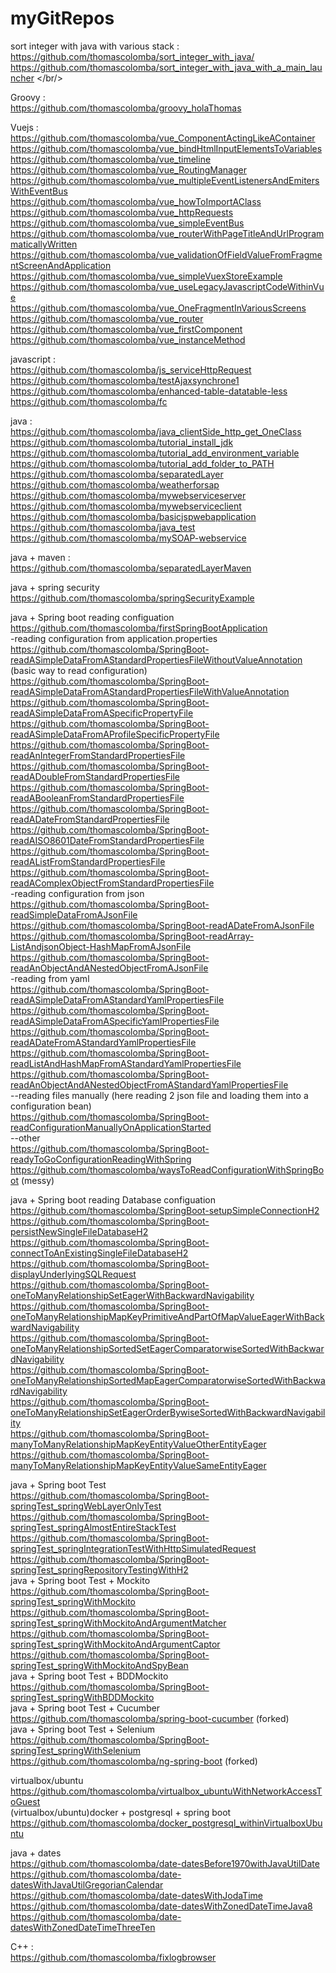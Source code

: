 # myGitRepos

sort integer with java with various stack :<br/>
https://github.com/thomascolomba/sort_integer_with_java/<br/>
https://github.com/thomascolomba/sort_integer_with_java_with_a_main_launcher </br/>

Groovy : <br/>
https://github.com/thomascolomba/groovy_holaThomas<br/>

Vuejs : <br/>
https://github.com/thomascolomba/vue_ComponentActingLikeAContainer<br/>
https://github.com/thomascolomba/vue_bindHtmlInputElementsToVariables<br/>
https://github.com/thomascolomba/vue_timeline<br/>
https://github.com/thomascolomba/vue_RoutingManager<br/>
https://github.com/thomascolomba/vue_multipleEventListenersAndEmitersWithEventBus<br/>
https://github.com/thomascolomba/vue_howToImportAClass<br/>
https://github.com/thomascolomba/vue_httpRequests<br/>
https://github.com/thomascolomba/vue_simpleEventBus<br/>
https://github.com/thomascolomba/vue_routerWithPageTitleAndUrlProgrammaticallyWritten<br/>
https://github.com/thomascolomba/vue_validationOfFieldValueFromFragmentScreenAndApplication<br/>
https://github.com/thomascolomba/vue_simpleVuexStoreExample<br/>
https://github.com/thomascolomba/vue_useLegacyJavascriptCodeWithinVue<br/>
https://github.com/thomascolomba/vue_OneFragmentInVariousScreens<br/>
https://github.com/thomascolomba/vue_router<br/>
https://github.com/thomascolomba/vue_firstComponent<br/>
https://github.com/thomascolomba/vue_instanceMethod<br/>

javascript : <br/>
https://github.com/thomascolomba/js_serviceHttpRequest<br/>
https://github.com/thomascolomba/testAjaxsynchrone1<br/>
https://github.com/thomascolomba/enhanced-table-datatable-less<br/>
https://github.com/thomascolomba/fc<br/>

java :<br/>
https://github.com/thomascolomba/java_clientSide_http_get_OneClass<br/>
https://github.com/thomascolomba/tutorial_install_jdk<br/>
https://github.com/thomascolomba/tutorial_add_environment_variable<br/>
https://github.com/thomascolomba/tutorial_add_folder_to_PATH<br/>
https://github.com/thomascolomba/separatedLayer<br/>
https://github.com/thomascolomba/weatherforsap<br/>
https://github.com/thomascolomba/mywebserviceserver<br/>
https://github.com/thomascolomba/mywebserviceclient<br/>
https://github.com/thomascolomba/basicjspwebapplication<br/>
https://github.com/thomascolomba/java_test<br/>
https://github.com/thomascolomba/mySOAP-webservice<br/>

java + maven :<br/>
https://github.com/thomascolomba/separatedLayerMaven<br/>

java + spring security<br/>
https://github.com/thomascolomba/springSecurityExample<br/>

java + Spring boot reading configuation<br/>
https://github.com/thomascolomba/firstSpringBootApplication<br/>
-reading configuration from application.properties<br/>
https://github.com/thomascolomba/SpringBoot-readASimpleDataFromAStandardPropertiesFileWithoutValueAnnotation (basic way to read configuration)<br/>
https://github.com/thomascolomba/SpringBoot-readASimpleDataFromAStandardPropertiesFileWithValueAnnotation<br/>
https://github.com/thomascolomba/SpringBoot-readASimpleDataFromASpecificPropertyFile<br/>
https://github.com/thomascolomba/SpringBoot-readASimpleDataFromAProfileSpecificPropertyFile<br/>
https://github.com/thomascolomba/SpringBoot-readAnIntegerFromStandardPropertiesFile<br/>
https://github.com/thomascolomba/SpringBoot-readADoubleFromStandardPropertiesFile<br/>
https://github.com/thomascolomba/SpringBoot-readABooleanFromStandardPropertiesFile<br/>
https://github.com/thomascolomba/SpringBoot-readADateFromStandardPropertiesFile<br/>
https://github.com/thomascolomba/SpringBoot-readAISO8601DateFromStandardPropertiesFile<br/>
https://github.com/thomascolomba/SpringBoot-readAListFromStandardPropertiesFile<br/>
https://github.com/thomascolomba/SpringBoot-readAComplexObjectFromStandardPropertiesFile<br/>
-reading configuration from json<br/>
https://github.com/thomascolomba/SpringBoot-readSimpleDataFromAJsonFile<br/>
https://github.com/thomascolomba/SpringBoot-readADateFromAJsonFile<br/>
https://github.com/thomascolomba/SpringBoot-readArray-ListAndjsonObject-HashMapFromAJsonFile<br/>
https://github.com/thomascolomba/SpringBoot-readAnObjectAndANestedObjectFromAJsonFile<br/>
-reading from yaml<br/>
https://github.com/thomascolomba/SpringBoot-readASimpleDataFromAStandardYamlPropertiesFile<br/>
https://github.com/thomascolomba/SpringBoot-readASimpleDataFromASpecificYamlPropertiesFile<br/>
https://github.com/thomascolomba/SpringBoot-readADateFromAStandardYamlPropertiesFile<br/>
https://github.com/thomascolomba/SpringBoot-readListAndHashMapFromAStandardYamlPropertiesFile<br/>
https://github.com/thomascolomba/SpringBoot-readAnObjectAndANestedObjectFromAStandardYamlPropertiesFile<br/>
--reading files manually (here reading 2 json file and loading them into a configuration bean)<br/>
https://github.com/thomascolomba/SpringBoot-readConfigurationManuallyOnApplicationStarted<br/>
--other<br/>
https://github.com/thomascolomba/SpringBoot-readyToGoConfigurationReadingWithSpring<br/>
https://github.com/thomascolomba/waysToReadConfigurationWithSpringBoot (messy)<br/>

java + Spring boot reading Database configuation<br/>
https://github.com/thomascolomba/SpringBoot-setupSimpleConnectionH2<br/>
https://github.com/thomascolomba/SpringBoot-persistNewSingleFileDatabaseH2<br/>
https://github.com/thomascolomba/SpringBoot-connectToAnExistingSingleFileDatabaseH2<br/>
https://github.com/thomascolomba/SpringBoot-displayUnderlyingSQLRequest<br/>
https://github.com/thomascolomba/SpringBoot-oneToManyRelationshipSetEagerWithBackwardNavigability<br/>
https://github.com/thomascolomba/SpringBoot-oneToManyRelationshipMapKeyPrimitiveAndPartOfMapValueEagerWithBackwardNavigability<br/>
https://github.com/thomascolomba/SpringBoot-oneToManyRelationshipSortedSetEagerComparatorwiseSortedWithBackwardNavigability<br/>
https://github.com/thomascolomba/SpringBoot-oneToManyRelationshipSortedMapEagerComparatorwiseSortedWithBackwardNavigability<br/>
https://github.com/thomascolomba/SpringBoot-oneToManyRelationshipSetEagerOrderBywiseSortedWithBackwardNavigability<br/>
https://github.com/thomascolomba/SpringBoot-manyToManyRelationshipMapKeyEntityValueOtherEntityEager<br/>
https://github.com/thomascolomba/SpringBoot-manyToManyRelationshipMapKeyEntityValueSameEntityEager<br/>

java + Spring boot Test<br/>
https://github.com/thomascolomba/SpringBoot-springTest_springWebLayerOnlyTest<br/>
https://github.com/thomascolomba/SpringBoot-springTest_springAlmostEntireStackTest<br/>
https://github.com/thomascolomba/SpringBoot-springTest_springIntegrationTestWithHttpSimulatedRequest<br/>
https://github.com/thomascolomba/SpringBoot-springTest_springRepositoryTestingWithH2<br/>
java + Spring boot Test + Mockito<br/>
https://github.com/thomascolomba/SpringBoot-springTest_springWithMockito<br/>
https://github.com/thomascolomba/SpringBoot-springTest_springWithMockitoAndArgumentMatcher<br/>
https://github.com/thomascolomba/SpringBoot-springTest_springWithMockitoAndArgumentCaptor<br/>
https://github.com/thomascolomba/SpringBoot-springTest_springWithMockitoAndSpyBean<br/>
java + Spring boot Test + BDDMockito<br/>
https://github.com/thomascolomba/SpringBoot-springTest_springWithBDDMockito<br/>
java + Spring boot Test + Cucumber<br/>
https://github.com/thomascolomba/spring-boot-cucumber (forked)<br/>
java + Spring boot Test + Selenium<br/>
https://github.com/thomascolomba/SpringBoot-springTest_springWithSelenium<br/>
https://github.com/thomascolomba/ng-spring-boot (forked)<br/>

virtualbox/ubuntu<br/>
https://github.com/thomascolomba/virtualbox_ubuntuWithNetworkAccessToGuest<br/>
(virtualbox/ubuntu)docker + postgresql + spring boot<br/>
https://github.com/thomascolomba/docker_postgresql_withinVirtualboxUbuntu<br/>

java + dates<br/>
https://github.com/thomascolomba/date-datesBefore1970withJavaUtilDate<br/>
https://github.com/thomascolomba/date-datesWithJavaUtilGregorianCalendar<br/>
https://github.com/thomascolomba/date-datesWithJodaTime<br/>
https://github.com/thomascolomba/date-datesWithZonedDateTimeJava8<br/>
https://github.com/thomascolomba/date-datesWithZonedDateTimeThreeTen<br/>

C++ : <br/>
https://github.com/thomascolomba/fixlogbrowser<br/>
